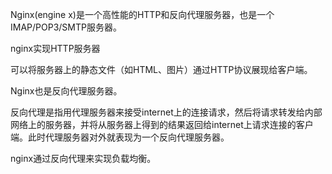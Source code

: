 Nginx\(engine x\)是一个高性能的HTTP和反向代理服务器，也是一个IMAP/POP3/SMTP服务器。

nginx实现HTTP服务器

可以将服务器上的静态文件（如HTML、图片）通过HTTP协议展现给客户端。

Nginx也是反向代理服务器。

反向代理是指用代理服务器来接受internet上的连接请求，然后将请求转发给内部网络上的服务器，并将从服务器上得到的结果返回给internet上请求连接的客户端。此时代理服务器对外就表现为一个反向代理服务器。

nginx通过反向代理来实现负载均衡。

